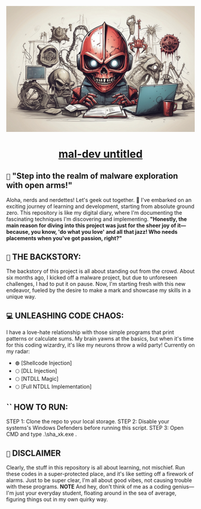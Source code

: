 <p align="center">
  <a href="https://github.com/vaisx05">
        <img src="images/malware_development_3.jpg" />
    <h1 align="center">mal-dev untitled</h1>
  </a>
</p>

## `👋` "Step into the realm of malware exploration with open arms!"

Aloha, nerds and nerdettes! Let's geek out together. 🚀 I've embarked on an exciting journey of learning and development, starting from absolute ground zero. This repository is like my digital diary, where I'm documenting the fascinating techniques I'm discovering and implementing. **"Honestly, the main reason for diving into this project was just for the sheer joy of it—because, you know, 'do what you love' and all that jazz! Who needs placements when you've got passion, right?"**

## `🚀` THE BACKSTORY:

The backstory of this project is all about standing out from the crowd. About six months ago, I kicked off a malware project, but due to unforeseen challenges, I had to put it on pause. Now, I'm starting fresh with this new endeavor, fueled by the desire to make a mark and showcase my skills in a unique way.

## `💻` UNLEASHING CODE CHAOS:

I have a love-hate relationship with those simple programs that print patterns or calculate sums. My brain yawns at the basics, but when it's time for this coding wizardry, it's like my neurons throw a wild party! Currently on my radar:

- `🟢` [Shellcode Injection]
- `⚪` [DLL Injection]
- `⚪` [NTDLL Magic]
- `⚪` [Full NTDLL Implementation]

## `` HOW TO RUN:

STEP 1: Clone the repo to your local storage.
STEP 2: Disable your systems's Windows Defenders before running this script.
STEP 3: Open CMD and type .\sha_xk.exe <PID>.

## `🛑` DISCLAIMER

Clearly, the stuff in this repository is all about learning, not mischief. Run these codes in a super-protected place, and it's like setting off a firework of alarms. Just to be super clear, I'm all about good vibes, not causing trouble with these programs. 
**NOTE** And hey, don't think of me as a coding genius—I'm just your everyday student, floating around in the sea of average, figuring things out in my own quirky way.

